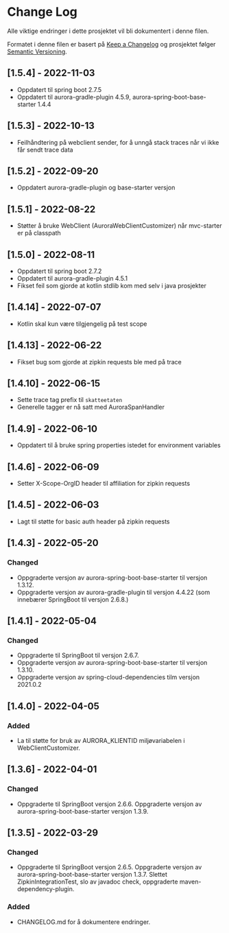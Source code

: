 # Change Log

Alle viktige endringer i dette prosjektet vil bli dokumentert i denne filen.

Formatet i denne filen er basert på [Keep a Changelog](http://keepachangelog.com/)
og prosjektet følger [Semantic Versioning](http://semver.org/).

## [1.5.4] - 2022-11-03
- Oppdatert til spring boot 2.7.5
- Oppdatert til aurora-gradle-plugin 4.5.9, aurora-spring-boot-base-starter 1.4.4

## [1.5.3] - 2022-10-13
- Feilhåndtering på webclient sender, for å unngå stack traces når vi ikke får sendt trace data

## [1.5.2] - 2022-09-20
- Oppdatert aurora-gradle-plugin og base-starter versjon

## [1.5.1] - 2022-08-22
- Støtter å bruke WebClient (AuroraWebClientCustomizer) når mvc-starter er på classpath

## [1.5.0] - 2022-08-11
- Oppdatert til spring boot 2.7.2
- Oppdatert til aurora-gradle-plugin 4.5.1
- Fikset feil som gjorde at kotlin stdlib kom med selv i java prosjekter

## [1.4.14] - 2022-07-07
- Kotlin skal kun være tilgjengelig på test scope

## [1.4.13] - 2022-06-22
- Fikset bug som gjorde at zipkin requests ble med på trace

## [1.4.10] - 2022-06-15
- Sette trace tag prefix til `skatteetaten`
- Generelle tagger er nå satt med AuroraSpanHandler

## [1.4.9] - 2022-06-10
- Oppdatert til å bruke spring properties istedet for environment variables

## [1.4.6] - 2022-06-09
- Setter X-Scope-OrgID header til affiliation for zipkin requests

## [1.4.5] - 2022-06-03
- Lagt til støtte for basic auth header på zipkin requests

## [1.4.3] - 2022-05-20

### Changed

- Oppgraderte versjon av aurora-spring-boot-base-starter til versjon 1.3.12.
- Oppgraderte versjon av aurora-gradle-plugin til versjon 4.4.22 (som innebærer SpringBoot til versjon 2.6.8.)

## [1.4.1] - 2022-05-04

### Changed

- Oppgraderte til SpringBoot til versjon 2.6.7.
- Oppgraderte versjon av aurora-spring-boot-base-starter til versjon 1.3.10.
- Oppgraderte versjon av spring-cloud-dependencies tilm versjon 2021.0.2

## [1.4.0] - 2022-04-05

### Added

- La til støtte for bruk av AURORA_KLIENTID miljøvariabelen i WebClientCustomizer.

## [1.3.6] - 2022-04-01

### Changed

- Oppgraderte til SpringBoot versjon 2.6.6. Oppgraderte versjon av aurora-spring-boot-base-starter versjon 1.3.9.

## [1.3.5] - 2022-03-29

### Changed

- Oppgraderte til SpringBoot versjon 2.6.5. Oppgraderte versjon av aurora-spring-boot-base-starter versjon 1.3.7. Slettet
ZipkinIntegrationTest, slo av javadoc check, oppgraderte maven-dependency-plugin.

### Added

- CHANGELOG.md for å dokumentere endringer.
